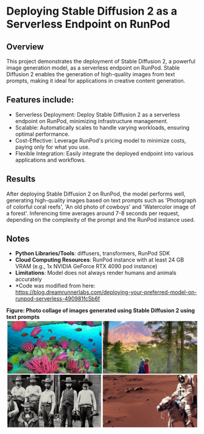 # Deploying Stable Diffusion 2 as a Serverless Endpoint on RunPod
## Overview
This project demonstrates the deployment of Stable Diffusion 2, a powerful image generation model, as a serverless endpoint on RunPod. Stable Diffusion 2 enables the generation of high-quality images from text prompts, making it ideal for applications in creative content generation.

## Features include: 
- Serverless Deployment: Deploy Stable Diffusion 2 as a serverless endpoint on RunPod, minimizing infrastructure management.
- Scalable: Automatically scales to handle varying workloads, ensuring optimal performance.
- Cost-Effective: Leverage RunPod's pricing model to minimize costs, paying only for what you use.
- Flexible Integration: Easily integrate the deployed endpoint into various applications and workflows.

## Results
After deploying Stable Diffusion 2 on RunPod, the model performs well, generating high-quality images based on text prompts such as 'Photograph of colorful coral reefs', 'An old photo of cowboys' and 'Watercolor image of a forest'. Inferencing time averages around 7-8 seconds per request, depending on the complexity of the prompt and the RunPod instance used.

## Notes
- **Python Libraries/Tools**: diffusers, transformers, RunPod SDK
- **Cloud Computing Resources**: RunPod instance with at least 24 GB VRAM (e.g., 1x NVIDIA GeForce RTX 4090 pod instance)
- **Limitations**: Model does not always render humans and animals accurately
- *Code was modified from here: https://blog.dreamrunnerlabs.com/deploying-your-preferred-model-on-runpod-serverless-490981fc5b6f


**Figure: Photo collage of images generated using Stable Diffusion 2 using text prompts**
![Stable Diffusion 2-generated images](https://github.com/andrewliew86/Text-to-image-generation/blob/main/photo-collage-wide.png)

